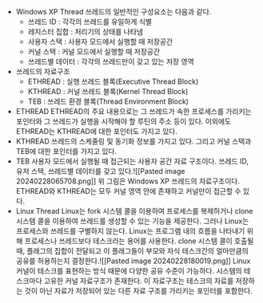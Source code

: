 - Windows XP Thread
	쓰레드의 일반적인 구성요소는 다음과 같다.
	- 쓰레드 ID : 각각의 쓰레드를 유일하게 식별
	- 레지스터 집합 : 처리기의 상태를 나타냄
	- 사용자 스택 : 사용자 모드에서 실행할 때 저장공간
	- 커널 스택 : 커널 모드에서 실행할 때 저장공간
	- 쓰레드별 데이터 : 각각의 쓰레드만이 갖고 있는 저장 영역
- 쓰레드의 자료구조
	- ETHREAD : 실행 쓰레드 블록(Executive Thread Block)
	- KTHREAD : 커널 쓰레드 블록(Kernel Thread Block)
	- TEB : 쓰레드 환경 블록(Thread Environment Block)
- ETHREAD
	ETHREAD의 주요 내용으로는 그 쓰레드가 속한 프로세스를 가리키는 포인터와 그 쓰레드가 실행을 시작해야 할 루틴의 주소 등이 있다. 이외에도 ETHREAD는 KTHREAD에 대한 포인터도 가지고 있다.
- KTHREAD
	쓰레드의 스케줄링 및 동기화 정보를 가지고 있다. 그리고 커널 스택과 TEB에 대한 포인터를 가지고 있다.
- TEB
	사용자 모드에서 실행될 때 접근되는 사용자 공간 자료 구조이다. 쓰레드 ID, 유저 스택, 쓰레드별 데이터를 갖고 있다.![[Pasted image 20240228065708.png]]
	위 그림은 Windows XP 쓰레드의 자료구조이다. ETHREAD와 KTHREAD는 모두 커널 영역 안에 존재하고 커널만이 접근할 수 있다.
- Linux Thread
	Linux는 fork 시스템 콜을 이용하여 프로세스를 복제하거나 clone 시스템 콜을 이용하여 쓰레드를 생성할 수 있는 기능을 제공한다. 그러나 Linux는 프로세스와 쓰레드를 구별하지 않는다. Linux는 프로그램 내의 흐름을 나타내기 위해 프로세스나 쓰레드보다 테스크라는 용어를 사용한다. clone 시스템 콜이 호출될 때, 플래그의 집합이 전달되고 이 플래그들이 부모와 자식 테스크간의 얼마만큼의 공유를 허용하는지 결정한다.![[Pasted image 20240228180019.png]]
	Linux 커널이 테스크를 표현하는 방식 때문에 다양한 공유 수준이 가능하다. 시스템의 테스크마다 고유한 커널 자료구조가 존재한다. 이 자료구조는 테스크의 자료를 저장하는 것이 아닌 자료가 저장되어 있는 다른 자료 구조를 가리키는 포인터를 포함한다.